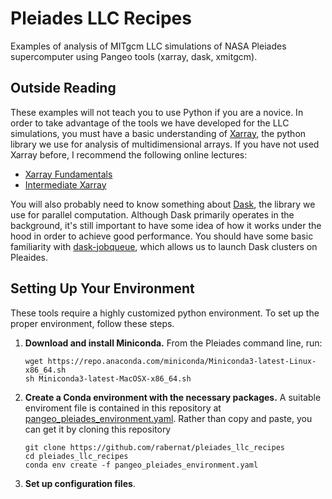 # Pleiades LLC Recipes
Examples of analysis of MITgcm LLC simulations of NASA Pleiades supercomputer using 
Pangeo tools (xarray, dask, xmitgcm).

## Outside Reading

These examples will not teach you to use Python if you are a novice.
In order to take advantage of the tools we have developed for the LLC simulations,
you must have a basic understanding of [Xarray](http://xarray.pydata.org/en/latest/),
the python library we use for analysis of multidimensional arrays.
If you have not used Xarray before, I recommend the following online lectures:
- [Xarray Fundamentals](https://rabernat.github.io/research_computing_2018/xarray.html)
- [Intermediate Xarray](https://rabernat.github.io/research_computing_2018/intermediate-xarray.html)

You will also probably need to know something about [Dask](http://dask.pydata.org),
the library we use for parallel computation. Although Dask primarily operates in the
background, it's still important to have some idea of how it works under the hood
in order to achieve good performance. You should have some basic familiarity with
[dask-jobqueue](https://jobqueue.dask.org/en/latest/), which allows us to launch
Dask clusters on Pleaides.

## Setting Up Your Environment

These tools require a highly customized python environment. To set up the proper
environment, follow these steps.

1. **Download and install Miniconda.** From the Pleiades command line, run:
    ```
    wget https://repo.anaconda.com/miniconda/Miniconda3-latest-Linux-x86_64.sh
    sh Miniconda3-latest-MacOSX-x86_64.sh
    ```
1. **Create a Conda environment with the necessary packages.** A suitable enviroment
   file is contained in this repository at
   [pangeo_pleiades_environment.yaml](pangeo_pleiades_environment.yaml).
   Rather than copy and paste, you can get it by cloning this repository
   ```
   git clone https://github.com/rabernat/pleiades_llc_recipes
   cd pleiades_llc_recipes
   conda env create -f pangeo_pleiades_environment.yaml
   ```
1. **Set up configuration files**.
